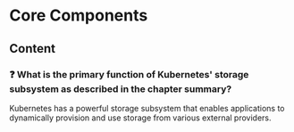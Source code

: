 # Core Components

## Content

### ❓ What is the primary function of Kubernetes' storage subsystem as described in the chapter summary?
Kubernetes has a powerful storage subsystem that enables applications to dynamically provision and use storage from various external providers.

